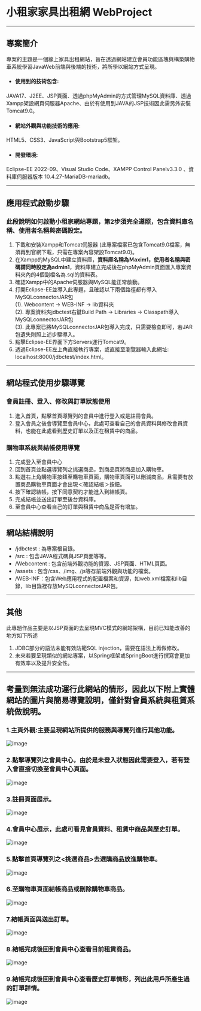 # 小租家家具出租網 WebProject

---

## 專案簡介
專案的主題是一個線上家具出租網站，旨在透過網站建立會員功能區塊與構築購物車系統學習JavaWeb前端與後端的技術，將所學以網站方式呈現。
- #### 使用到的技術包含:
JAVA17、J2EE、JSP頁面、透過phpMyAdmin的方式管理MySQL資料庫、透過Xampp架設網頁伺服器Apache、由於有使用到JAVA的JSP技術因此需另外安裝Tomcat9.0。
- #### 網站外觀與功能技術的應用:
HTML5、CSS3、JavaScript與Bootstrap5框架。
- #### 開發環境:
Eclipse-EE 2022-09、Visual Studio Code、XAMPP Control Panelv3.3.0 、資料庫伺服器版本 10.4.27-MariaDB-mariadb。

---
## 應用程式啟動步驟
### 此段說明如何啟動小租家網站專題，第2步須完全遵照，包含資料庫名稱、使用者名稱與密碼設定。
1. 下載和安裝Xampp和Tomcat伺服器 (此專案檔案已包含Tomcat9.0檔案，無須再到官網下載，只需在專案內容架設Tomcat9.0)。
2. 在Xampp的MySQL中建立資料庫，**資料庫名稱為Ｍaxim1，使用者名稱與密碼請同時設定為admin1**，資料庫建立完成後在phpMyAdmin頁面匯入專案資料夾內的4個副檔名為.sql的資料表。
3. 確認Xampp中的Apache伺服器與MySQL能正常啟動。
4. 打開Eclipse-EE並導入此專題，且確認以下兩個路徑都有導入MySQLconnectorJAR包 </br>
(1). Webcontent -> WEB-INF -> lib資料夾 </br>
(2). 專案資料夾jdbctest右鍵Build Path -> Libraries -> Classpath導入MySQLconnectorJAR包</br>
(3). 此專案已將MySQLconnectorJAR包導入完成，只需要檢查即可，若JAR包遺失則照上述步驟導入。
5. 點擊Eclipse-EE界面下方Servers運行Tomcat9。
6. 透過Eclipse-EE左上角直接執行專案，或直接至瀏覽器輸入此網址: localhost:8000/jdbctest/index.html。
---
## 網站程式使用步驟導覽
### 會員註冊、登入、修改與訂單狀態使用</br>
1. 進入首頁，點擊首頁導覽列的會員中進行登入或是註冊會員。
2. 登入會員之後會導覽至會員中心，此處可查看自己的會員資料與修改會員資料，也能在此處看到歷史訂單以及正在租賃中的商品。
### 購物車系統與結帳使用導覽</br>
1. 完成登入至會員中心
2. 回到首頁並點選導覽列之挑選商品，到商品頁將商品加入購物車。
3. 點選右上角購物車按鈕至購物車頁面，購物車頁面可以刪減商品，且需要有放置商品購物車頁面才會出現＜確認結帳＞按鈕。
4. 按下確認結帳，按下同意契約才能進入到結帳頁。
5. 完成結帳並送出訂單至後台資料庫。
6. 至會員中心查看自己的訂單與租賃中商品是否有增加。
---
## 網站結構說明
- /jdbctest : 為專案根目錄。
- /src : 包含JAVA程式碼與JSP頁面等等。
- /Webcontent : 包含前端外觀功能的資源、JSP頁面、HTML頁面。
- /assets : 包含/css、/img、/js等存前端外觀與功能的檔案。
- /WEB-INF：包含Web應用程式的配置檔案和資源，如web.xml檔案和lib目錄，lib目錄裡存放MySQLconnectorJAR包。
---
## 其他
此專題作品主要是以JSP頁面的去呈現MVC模式的網站架構，目前已知能改善的地方如下所述
1. JDBC部分的語法未能有效防範SQL injection，需要在語法上再做修改。
2. 未來若要呈現類似的網站專案，以Spring框架或SpringBoot進行撰寫會更加有效率以及提升安全性。
---
## 考量到無法成功運行此網站的情形，因此以下附上實體網站的圖片與簡易導覽說明，僅針對會員系統與租賃系統做說明。</br>
### 1.主頁外觀:主要呈現網站所提供的服務與導覽列進行其他功能。
![image](https://user-images.githubusercontent.com/122330054/221350280-0176f772-82b3-4fe5-a086-fe504951b2dd.png)
### 2.點擊導覽列之會員中心，由於是未登入狀態因此需要登入，若有登入會直接切換至會員中心頁面。</br>
![image](https://user-images.githubusercontent.com/122330054/221350389-58670383-7eee-4808-a923-a9c49ac34c38.png)
### 3.註冊頁面展示。</br>
![image](https://user-images.githubusercontent.com/122330054/221350481-a404eac9-e312-4e02-b98b-2bf5f3eed480.png)
### 4.會員中心展示，此處可看見會員資料、租賃中商品與歷史訂單。</br>
![image](https://user-images.githubusercontent.com/122330054/221350579-9c7f30c7-64c5-421c-956f-f0dac12e39ba.png)
### 5.點擊首頁導覽列之<挑選商品>去選購商品放進購物車。</br>
![image](https://user-images.githubusercontent.com/122330054/221350922-8cd71447-ace0-417b-bf67-a6719d59f355.png)
### 6.至購物車頁面結帳商品或刪除購物車商品。</br>
![image](https://user-images.githubusercontent.com/122330054/221350867-6dc4c3fa-91dd-408f-a8ef-dad0f96cd373.png)
### 7.結帳頁面與送出訂單。</br>
![image](https://user-images.githubusercontent.com/122330054/221350974-2a30092c-27c1-4048-9388-501c9f605a13.png)
### 8.結帳完成後回到會員中心查看目前租賃商品。</br>
![image](https://user-images.githubusercontent.com/122330054/221351062-d863a849-e73f-4350-a116-a15228f0215d.png)
### 9.結帳完成後回到會員中心查看歷史訂單情形，列出此用戶所產生過的訂單詳情。</br>
![image](https://user-images.githubusercontent.com/122330054/221351108-14cd24fc-a910-422c-b8e5-b04b676f4edf.png)








